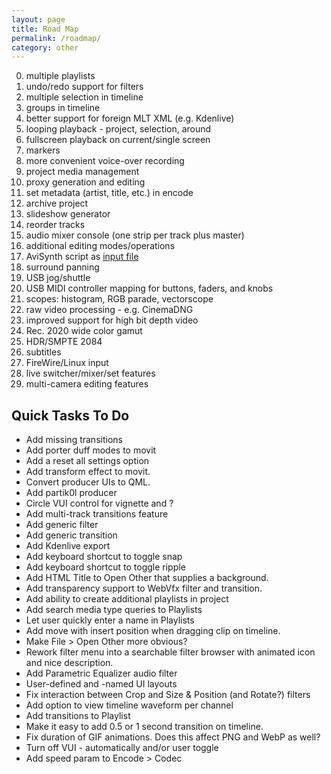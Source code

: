 ```yaml
---
layout: page
title: Road Map
permalink: /roadmap/
category: other
---
```


<!-- Shotcut Responsive -->
<ins class="adsbygoogle"
    style="display:block"
    data-ad-client="ca-pub-1305424236533187"
    data-ad-slot="3403753557"
    data-ad-format="auto"></ins>
<script>
(adsbygoogle = window.adsbygoogle || []).push({});
</script>

0. multiple playlists
1. undo/redo support for filters
2. multiple selection in timeline
3. groups in timeline
4. better support for foreign MLT XML (e.g. Kdenlive)
5. looping playback - project, selection, around
6. fullscreen playback on current/single screen
13. markers
8. more convenient voice-over recording
19. project media management
9. proxy generation and editing
10. set metadata (artist, title, etc.) in encode
11. archive project
14. slideshow generator
16. reorder tracks
18. audio mixer console (one strip per track plus master)
20. additional editing modes/operations
21. AviSynth script as [input file](http://www.ffmpeg.org/general.html#AviSynth)
22. surround panning
23. USB jog/shuttle
24. USB MIDI controller mapping for buttons, faders, and knobs
25. scopes: histogram, RGB parade, vectorscope
26. raw video processing - e.g. CinemaDNG
27. improved support for high bit depth video
28. Rec. 2020 wide color gamut
29. HDR/SMPTE 2084
30. subtitles
31. FireWire/Linux input
32. live switcher/mixer/set features
33. multi-camera editing features

Quick Tasks To Do
-----------------

-   Add missing transitions
-   Add porter duff modes to movit
-   Add a reset all settings option
-   Add transform effect to movit.
-   Convert producer UIs to QML.
-   Add partik0l producer
-   Circle VUI control for vignette and ?
-   Add multi-track transitions feature
-   Add generic filter
-   Add generic transition
-   Add Kdenlive export
-   Add keyboard shortcut to toggle snap
-   Add keyboard shortcut to toggle ripple
-   Add HTML Title to Open Other that supplies a background.
-   Add transparency support to WebVfx filter and transition.
-   Add ability to create additional playlists in project
-   Add search media type queries to Playlists
-   Let user quickly enter a name in Playlists
-   Add move with insert position when dragging clip on timeline.
-   Make File > Open Other more obvious?
-   Rework filter menu into a searchable filter browser with animated
    icon and nice description.
-   Add Parametric Equalizer audio filter
-   User-defined and -named UI layouts
-   Fix interaction between Crop and Size & Position (and Rotate?) filters
-   Add option to view timeline waveform per channel
-   Add transitions to Playlist
-   Make it easy to add 0.5 or 1 second transition on timeline.
-   Fix duration of GIF animations. Does this affect PNG and WebP as well?
-   Turn off VUI - automatically and/or user toggle
-   Add speed param to Encode > Codec
